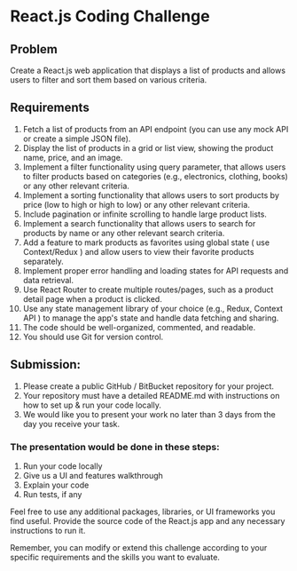 # React.js Coding Challenge

## Problem
Create a React.js web application that displays a list of products and allows users to filter and sort them based on various criteria.

## Requirements
1. Fetch a list of products from an API endpoint (you can use any mock API or create a simple JSON file).
2. Display the list of products in a grid or list view, showing the product name, price, and an image.
3. Implement a filter functionality using query parameter, that allows users to filter products based on categories (e.g., electronics, clothing, books) or any other relevant criteria.
4. Implement a sorting functionality that allows users to sort products by price (low to high or high to low) or any other relevant criteria.
5. Include pagination or infinite scrolling to handle large product lists.
6. Implement a search functionality that allows users to search for products by name or any other relevant search criteria.
7. Add a feature to mark products as favorites using global state ( use Context/Redux ) and allow users to view their favorite products separately.
8. Implement proper error handling and loading states for API requests and data retrieval.
9. Use React Router to create multiple routes/pages, such as a product detail page when a product is clicked.
10. Use any state management library of your choice (e.g., Redux, Context API ) to manage the app's state and handle data fetching and sharing.
11. The code should be well-organized, commented, and readable.
12. You should use Git for version control.

## Submission:
1. Please create a public GitHub / BitBucket repository for your project.
2. Your repository must have a detailed README.md with instructions on how to set up & run your code locally.
3. We would like you to present your work no later than 3 days from the day you receive your task.

### The presentation would be done in these steps:
1. Run your code locally
2. Give us a UI and features walkthrough
3. Explain your code
4. Run tests, if any

Feel free to use any additional packages, libraries, or UI frameworks you find useful. Provide the source code of the React.js app and any necessary instructions to run it.

Remember, you can modify or extend this challenge according to your specific requirements and the skills you want to evaluate.
